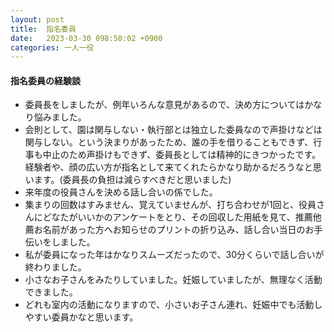 ```yaml
---
layout: post
title:  指名委員
date:   2023-03-30 098:50:02 +0900
categories: 一人一役
---
```

#### 指名委員の経験談

- 委員長をしましたが、例年いろんな意見があるので、決め方についてはかなり悩みました。
- 会則として、園は関与しない・執行部とは独立した委員なので声掛けなどは関与しない。という決まりがあったため、誰の手を借りることもできず、行事も中止のため声掛けもできず、委員長としては精神的にきつかったです。経験者や、顔の広い方が指名として来てくれたらかなり助かるだろうなと思います。(委員長の負担は減らすべきだと思いました)
- 来年度の役員さんを決める話し合いの係でした。
- 集まりの回数はすみません、覚えていませんが、打ち合わせが1回と、役員さんにどなたがいいかのアンケートをとり、その回収した用紙を見て、推薦他薦お名前があった方へお知らせのプリントの折り込み、話し合い当日のお手伝いをしました。
- 私が委員になった年はかなりスムーズだったので、30分くらいで話し合いが終わりました。
- 小さなお子さんをみたりしていました。妊娠していましたが、無理なく活動できました。
- どれも室内の活動になりますので、小さいお子さん連れ、妊娠中でも活動しやすい委員かなと思います。

